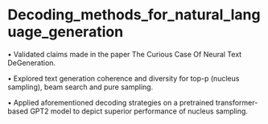 # Decoding_methods_for_natural_language_generation

•	Validated claims made in the paper The Curious Case Of Neural Text DeGeneration.

•	Explored text generation coherence and diversity for top-p (nucleus sampling), beam search and pure sampling. 

•	Applied aforementioned decoding strategies on a pretrained transformer-based GPT2 model to depict superior performance of nucleus sampling.

